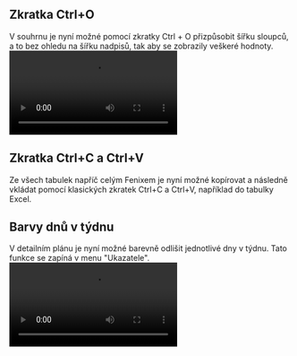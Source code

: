 ﻿---
categories: [fenix]
layout: fenix
---

## Zkratka Ctrl+O
V souhrnu je nyní možné pomocí zkratky Ctrl + O přizpůsobit šířku sloupců, a to bez ohledu na šířku nadpisů, 
tak aby se zobrazily veškeré hodnoty.
<video src="{{site.url}}/data/2_CTRLO.mp4" type="video/mp4" controls></video>

## Zkratka Ctrl+C a Ctrl+V
Ze všech tabulek napříč celým Fenixem je nyní možné kopírovat a následně vkládat pomocí klasických zkratek Ctrl+C a Ctrl+V, 
například do tabulky Excel.

## Barvy dnů v týdnu 
V detailním plánu je nyní možné barevně odlišit jednotlivé dny v týdnu. Tato funkce se zapíná v menu "Ukazatele".
<video src="{{site.url}}/data/6_barvydnu_1.mp4" type="video/mp4" controls></video>
